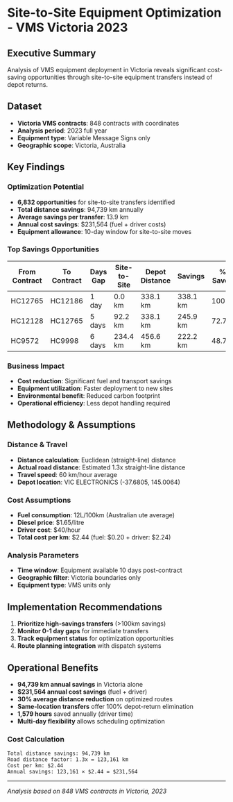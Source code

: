 # Site-to-Site Equipment Optimization - VMS Victoria 2023

## Executive Summary

Analysis of VMS equipment deployment in Victoria reveals significant cost-saving opportunities through site-to-site equipment transfers instead of depot returns.

## Dataset

- **Victoria VMS contracts**: 848 contracts with coordinates
- **Analysis period**: 2023 full year
- **Equipment type**: Variable Message Signs only
- **Geographic scope**: Victoria, Australia

## Key Findings

### Optimization Potential

- **6,832 opportunities** for site-to-site transfers identified
- **Total distance savings**: 94,739 km annually
- **Average savings per transfer**: 13.9 km
- **Annual cost savings**: $231,564 (fuel + driver costs)
- **Equipment allowance**: 10-day window for site-to-site moves

### Top Savings Opportunities

| From Contract | To Contract | Days Gap | Site-to-Site | Depot Distance | Savings  | % Saved |
| ------------- | ----------- | -------- | ------------ | -------------- | -------- | ------- |
| HC12765       | HC12186     | 1 day    | 0.0 km       | 338.1 km       | 338.1 km | 100%    |
| HC12128       | HC12765     | 5 days   | 92.2 km      | 338.1 km       | 245.9 km | 72.7%   |
| HC9572        | HC9998      | 6 days   | 234.4 km     | 456.6 km       | 222.2 km | 48.7%   |

### Business Impact

- **Cost reduction**: Significant fuel and transport savings
- **Equipment utilization**: Faster deployment to new sites
- **Environmental benefit**: Reduced carbon footprint
- **Operational efficiency**: Less depot handling required

## Methodology & Assumptions

### Distance & Travel

- **Distance calculation**: Euclidean (straight-line) distance
- **Actual road distance**: Estimated 1.3x straight-line distance
- **Travel speed**: 60 km/hour average
- **Depot location**: VIC ELECTRONICS (-37.6805, 145.0064)

### Cost Assumptions

- **Fuel consumption**: 12L/100km (Australian ute average)
- **Diesel price**: $1.65/litre
- **Driver cost**: $40/hour
- **Total cost per km**: $2.44 (fuel: $0.20 + driver: $2.24)

### Analysis Parameters

- **Time window**: Equipment available 10 days post-contract
- **Geographic filter**: Victoria boundaries only
- **Equipment type**: VMS units only

## Implementation Recommendations

1. **Prioritize high-savings transfers** (>100km savings)
2. **Monitor 0-1 day gaps** for immediate transfers
3. **Track equipment status** for optimization opportunities
4. **Route planning integration** with dispatch systems

## Operational Benefits

- **94,739 km annual savings** in Victoria alone
- **$231,564 annual cost savings** (fuel + driver)
- **30% average distance reduction** on optimized routes
- **Same-location transfers** offer 100% depot-return elimination
- **1,579 hours** saved annually (driver time)
- **Multi-day flexibility** allows scheduling optimization

### Cost Calculation

```
Total distance savings: 94,739 km
Road distance factor: 1.3x = 123,161 km
Cost per km: $2.44
Annual savings: 123,161 × $2.44 = $231,564
```

---

_Analysis based on 848 VMS contracts in Victoria, 2023_

